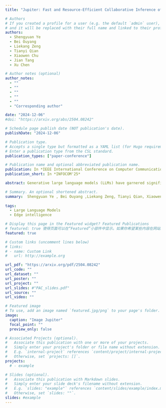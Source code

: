 ```yaml
---
title: "Jupiter: Fast and Resource-Efficient Collaborative Inference of Generative LLMs on Edge Devices"

# Authors
# If you created a profile for a user (e.g. the default `admin` user), write the username (folder name) here
# and it will be replaced with their full name and linked to their profile.
authors:
  - Shengyuan Ye
  - Bei Ouyang
  - Liekang Zeng
  - Tianyi Qian
  - Xiaowen Chu
  - Jian Tang
  - Xu Chen

# Author notes (optional)
author_notes:
  - ""
  - ""
  - ""
  - ""
  - ""
  - "Corresponding author"

date: "2024-12-06"
#doi: "https://arxiv.org/abs/2504.08242"

# Schedule page publish date (NOT publication's date).
publishDate: "2024-12-06"

# Publication type.
# Accepts a single type but formatted as a YAML list (for Hugo requirements).
# Enter a publication type from the CSL standard.
publication_types: ["paper-conference"]

# Publication name and optional abbreviated publication name.
publication: In *IEEE International Conference on Computer Communications*
publication_short: In *INFOCOM'25*

abstract: Generative large language models (LLMs) have garnered significant attention due to their exceptional capabilities in various AI tasks. Traditionally deployed in cloud datacenters, LLMs are now increasingly moving towards more accessible edge platforms to protect sensitive user data and ensure privacy preservation. The limited computational resources of individual edge devices, however, can result in excessively prolonged inference latency and overwhelmed memory usage. While existing research has explored collaborative edge computing to break the resource wall of individual devices, these solutions yet suffer from massive communication overhead and under-utilization of edge resources. Furthermore, they focus exclusively on optimizing the prefill phase, neglecting the crucial autoregressive decoding phase for generative LLMs. To address that, we propose Jupiter, a fast, scalable, and resource-efficient collaborative edge AI system for generative LLM inference. Jupiter introduces a flexible pipelined architecture as a principle and differentiates its system design according to the differentiated characteristics of the prefill and decoding phases. For prefilling, Jupiter submits a novel intra-sequence pipeline parallelism and develops a meticulous parallelism planning strategy to maximize resource efficiency; For decoding, Jupiter devises an effective outlinebased pipeline parallel decoding mechanism combined with speculative decoding, which further magnifies inference acceleration. Extensive evaluation based on realistic implementation demonstrates that Jupiter remarkably outperforms state-of-the-art approaches under various edge environment setups, achieving up to 26.1× end-to-end latency reduction while rendering on-par generation quality. Meanwhile, Jupiter demonstrates substantial scalability even under bandwidth-limited edge environments.

# Summary. An optional shortened abstract.
summary:  Shengyuan Ye , Bei Ouyang ,Liekang Zeng, Tianyi Qian, Xiaowen Chu, Jian Tang, Xu Chen<sup>&#8224; 
 
tags:
  - Large Language Models
  - Edge intelligence

# Display this page in the Featured widget? Featured Publications
# featured: true 使得页面可以在“Featured”小部件中显示。如果你希望某些内容在网站上被突出展示，通过设置这个属性可以将它们放在更显眼的位置。
featured: true

# Custom links (uncomment lines below)
# links:
# - name: Custom Link
#   url: http://example.org

url_pdf: "https://arxiv.org/pdf/2504.08242"
url_code: ""
url_dataset: ""
url_poster: ""
url_project: ""
url_slides: #"PAC_slides.pdf"
url_source: ""
url_video: ""

# Featured image
# To use, add an image named `featured.jpg/png` to your page's folder.
image:
  caption: "Image Jupiter"
  focal_point: ""
  preview_only: false

# Associated Projects (optional).
#   Associate this publication with one or more of your projects.
#   Simply enter your project's folder or file name without extension.
#   E.g. `internal-project` references `content/project/internal-project/index.md`.
#   Otherwise, set `projects: []`.
projects:
  # - example

# Slides (optional).
#   Associate this publication with Markdown slides.
#   Simply enter your slide deck's filename without extension.
#   E.g. `slides: "example"` references `content/slides/example/index.md`.
#   Otherwise, set `slides: ""`.
slides: #example
---
```


<!-- {{% callout note %}}
Click the _Cite_ button above to demo the feature to enable visitors to import publication metadata into their reference management software.
{{% /callout %}}

{{% callout note %}}
Create your slides in Markdown - click the _Slides_ button to check out the example.
{{% /callout %}}

Add the publication's **full text** or **supplementary notes** here. You can use rich formatting such as including [code, math, and images](https://docs.hugoblox.com/content/writing-markdown-latex/). -->

 
